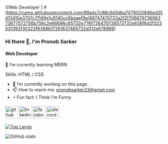 ![Web Developer ]
#(https://camo.githubusercontent.com/88adc7c88c9d3dba7479020846ed35d13410e3707c7f149e1c6140cc6beaef9a/68747470733a2f2f70687973696373677572756b756c2e66696c65732e776f726470726573732e636f6d2f323031392f30322f6368617261637465722d312e676966)


### Hi there 👋, I'm Pronob Sarker
#### Web Developer 

🌱 I’m currently learning MERN

Skills:  HTML / CSS

- 🔭 I’m currently working on this page. 
- 📫 How to reach me: pronobsarker23@gmail.com 
- ⚡ Fun fact: I Think I'm Funny  


[<img src='https://cdn.jsdelivr.net/npm/simple-icons@3.0.1/icons/github.svg' alt='github' height='40'>](https://github.com/pronobsarker23)  [<img src='https://cdn.jsdelivr.net/npm/simple-icons@3.0.1/icons/linkedin.svg' alt='linkedin' height='40'>](https://www.linkedin.com/in/pronobsarker/)  [<img src='https://cdn.jsdelivr.net/npm/simple-icons@3.0.1/icons/facebook.svg' alt='facebook' height='40'>](https://www.facebook.com/pronob)  [<img src='https://cdn.jsdelivr.net/npm/simple-icons@3.0.1/icons/discord.svg' alt='discord' height='40'>](pronobak223)  

[![Top Langs](https://github-readme-stats.vercel.app/api/top-langs/?username=pronobsarker23)](https://github.com/anuraghazra/github-readme-stats)

![GitHub stats](https://github-readme-stats.vercel.app/api?username=pronobsarker23&show_icons=true)  

